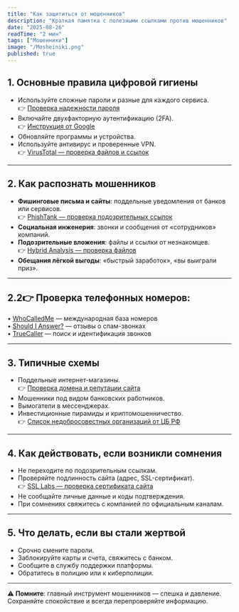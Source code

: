 ```yaml
---
title: "Как защититься от мошенников"
description: "Краткая памятка с полезными ссылками против мошенников"
date: "2025-08-26"
readTime: "2 мин"
tags: ["Мошенники"]
image: "/Mosheiniki.png"
published: true
---
```


## 1. Основные правила цифровой гигиены
- Используйте сложные пароли и разные для каждого сервиса.  
  👉 [Проверка надежности пароля](https://haveibeenpwned.com/Passwords)  
- Включайте двухфакторную аутентификацию (2FA).  
  👉 [Инструкция от Google](https://myaccount.google.com/security-checkup)  
- Обновляйте программы и устройства.  
- Используйте антивирус и проверенные VPN.  
  👉 [VirusTotal — проверка файлов и ссылок](https://www.virustotal.com/)  

---

## 2. Как распознать мошенников
- **Фишинговые письма и сайты**: поддельные уведомления от банков или сервисов.  
  👉 [PhishTank — проверка подозрительных ссылок](https://phishtank.org/)  
- **Социальная инженерия**: звонки и сообщения от «сотрудников» компаний.  
- **Подозрительные вложения**: файлы и ссылки от незнакомцев.  
  👉 [Hybrid Analysis — проверка файлов](https://www.hybrid-analysis.com/)  
- **Обещания лёгкой выгоды**: «быстрый заработок», «вы выиграли приз». 

---

## 2.2👉 Проверка телефонных номеров:  
  • [WhoCalledMe](https://whocalledme.com/) — международная база номеров  
  • [Should I Answer?](https://www.shouldianswer.com/) — отзывы о спам-звонках  
  • [TrueCaller](https://www.truecaller.com/) — поиск и идентификация звонков  

---

## 3. Типичные схемы
- Поддельные интернет-магазины.  
  👉 [Проверка домена и репутации сайта](https://whois.domaintools.com/)  
- Мошенники под видом банковских работников.  
- Вымогатели в мессенджерах.  
- Инвестиционные пирамиды и криптомошенничество.  
  👉 [Список недобросовестных организаций от ЦБ РФ](https://cbr.ru/inside/warning-list/)  

---

## 4. Как действовать, если возникли сомнения
- Не переходите по подозрительным ссылкам.  
- Проверяйте подлинность сайта (адрес, SSL-сертификат).  
  👉 [SSL Labs — проверка сертификата сайта](https://www.ssllabs.com/ssltest/)  
- Не сообщайте личные данные и коды подтверждения.  
- При сомнениях свяжитесь с компанией по официальным каналам.  

---

## 5. Что делать, если вы стали жертвой
- Срочно смените пароли.  
- Заблокируйте карты и счета, свяжитесь с банком.  
- Сообщите в службу поддержки платформы.  
- Обратитесь в полицию или к киберполиции.  

---

⚠️ **Помните**: главный инструмент мошенников — спешка и давление.  
Сохраняйте спокойствие и всегда перепроверяйте информацию.
